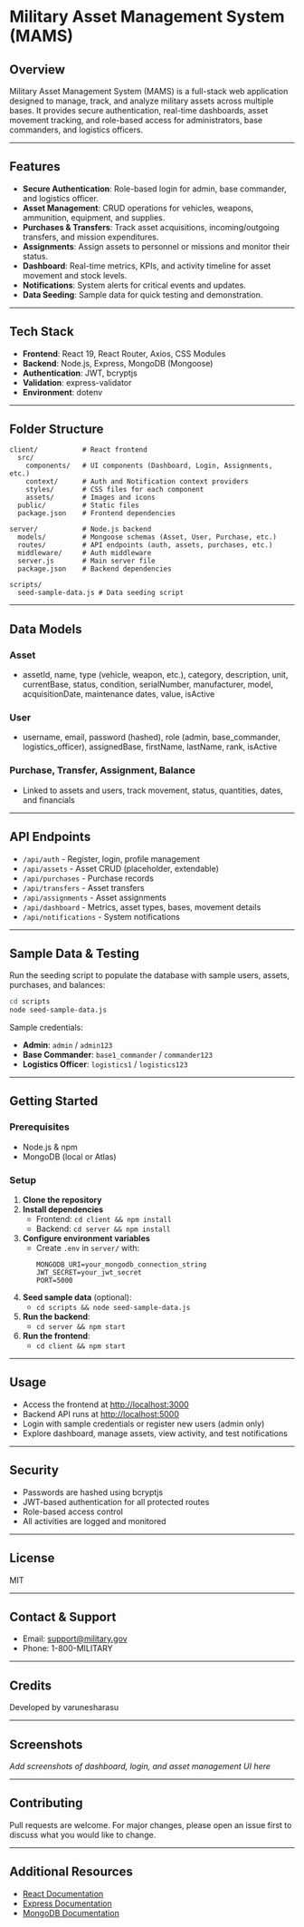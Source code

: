 # Military Asset Management System (MAMS)

## Overview
Military Asset Management System (MAMS) is a full-stack web application designed to manage, track, and analyze military assets across multiple bases. It provides secure authentication, real-time dashboards, asset movement tracking, and role-based access for administrators, base commanders, and logistics officers.

---

## Features
- **Secure Authentication**: Role-based login for admin, base commander, and logistics officer.
- **Asset Management**: CRUD operations for vehicles, weapons, ammunition, equipment, and supplies.
- **Purchases & Transfers**: Track asset acquisitions, incoming/outgoing transfers, and mission expenditures.
- **Assignments**: Assign assets to personnel or missions and monitor their status.
- **Dashboard**: Real-time metrics, KPIs, and activity timeline for asset movement and stock levels.
- **Notifications**: System alerts for critical events and updates.
- **Data Seeding**: Sample data for quick testing and demonstration.

---

## Tech Stack
- **Frontend**: React 19, React Router, Axios, CSS Modules
- **Backend**: Node.js, Express, MongoDB (Mongoose)
- **Authentication**: JWT, bcryptjs
- **Validation**: express-validator
- **Environment**: dotenv

---

## Folder Structure
```
client/           # React frontend
  src/
    components/   # UI components (Dashboard, Login, Assignments, etc.)
    context/      # Auth and Notification context providers
    styles/       # CSS files for each component
    assets/       # Images and icons
  public/         # Static files
  package.json    # Frontend dependencies

server/           # Node.js backend
  models/         # Mongoose schemas (Asset, User, Purchase, etc.)
  routes/         # API endpoints (auth, assets, purchases, etc.)
  middleware/     # Auth middleware
  server.js       # Main server file
  package.json    # Backend dependencies

scripts/
  seed-sample-data.js # Data seeding script
```

---

## Data Models
### Asset
- assetId, name, type (vehicle, weapon, etc.), category, description, unit, currentBase, status, condition, serialNumber, manufacturer, model, acquisitionDate, maintenance dates, value, isActive

### User
- username, email, password (hashed), role (admin, base_commander, logistics_officer), assignedBase, firstName, lastName, rank, isActive

### Purchase, Transfer, Assignment, Balance
- Linked to assets and users, track movement, status, quantities, dates, and financials

---

## API Endpoints
- `/api/auth` - Register, login, profile management
- `/api/assets` - Asset CRUD (placeholder, extendable)
- `/api/purchases` - Purchase records
- `/api/transfers` - Asset transfers
- `/api/assignments` - Asset assignments
- `/api/dashboard` - Metrics, asset types, bases, movement details
- `/api/notifications` - System notifications

---

## Sample Data & Testing
Run the seeding script to populate the database with sample users, assets, purchases, and balances:
```sh
cd scripts
node seed-sample-data.js
```

Sample credentials:
- **Admin**: `admin` / `admin123`
- **Base Commander**: `base1_commander` / `commander123`
- **Logistics Officer**: `logistics1` / `logistics123`

---

## Getting Started
### Prerequisites
- Node.js & npm
- MongoDB (local or Atlas)

### Setup
1. **Clone the repository**
2. **Install dependencies**
   - Frontend: `cd client && npm install`
   - Backend: `cd server && npm install`
3. **Configure environment variables**
   - Create `.env` in `server/` with:
     ```
     MONGODB_URI=your_mongodb_connection_string
     JWT_SECRET=your_jwt_secret
     PORT=5000
     ```
4. **Seed sample data** (optional):
   - `cd scripts && node seed-sample-data.js`
5. **Run the backend**:
   - `cd server && npm start`
6. **Run the frontend**:
   - `cd client && npm start`

---

## Usage
- Access the frontend at [http://localhost:3000](http://localhost:3000)
- Backend API runs at [http://localhost:5000](http://localhost:5000)
- Login with sample credentials or register new users (admin only)
- Explore dashboard, manage assets, view activity, and test notifications

---

## Security
- Passwords are hashed using bcryptjs
- JWT-based authentication for all protected routes
- Role-based access control
- All activities are logged and monitored

---

## License
MIT

---

## Contact & Support
- Email: support@military.gov
- Phone: 1-800-MILITARY

---

## Credits
Developed by varunesharasu

---

## Screenshots
*Add screenshots of dashboard, login, and asset management UI here*

---

## Contributing
Pull requests are welcome. For major changes, please open an issue first to discuss what you would like to change.

---

## Additional Resources
- [React Documentation](https://reactjs.org/)
- [Express Documentation](https://expressjs.com/)
- [MongoDB Documentation](https://www.mongodb.com/docs/)
